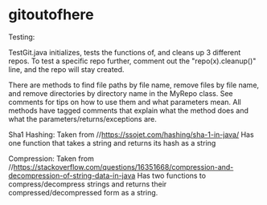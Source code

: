 # gitoutofhere

Testing:

TestGit.java initializes, tests the functions of, and cleans up 3 different repos. To test a specific repo further, comment out the "repo(x).cleanup()" line, and the repo will stay created.

There are methods to find file paths by file name, remove files by file name, and remove directories by directory name in the MyRepo class. See comments for tips on how to use them and what parameters mean. All methods have tagged comments that explain what the method does and what the parameters/returns/exceptions are.

Sha1 Hashing: Taken from //https://ssojet.com/hashing/sha-1-in-java/
Has one function that takes a string and returns its hash as a string

Compression: Taken from //https://stackoverflow.com/questions/16351668/compression-and-decompression-of-string-data-in-java
Has two functions to compress/decompress strings and returns their compressed/decompressed form as a string.